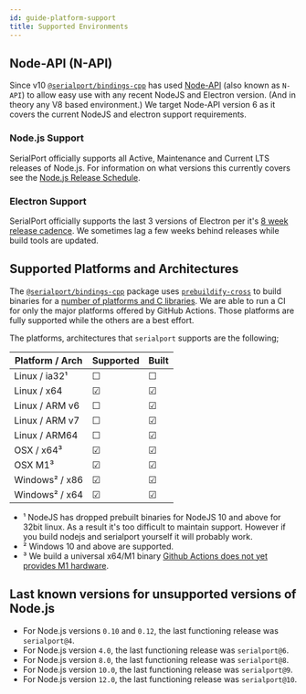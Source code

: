 ```yaml
---
id: guide-platform-support
title: Supported Environments
---
```


## Node-API (N-API)

Since v10 [`@serialport/bindings-cpp`](api-bindings-cpp.md) has used [Node-API](https://nodejs.org/api/n-api.html) (also known as `N-API`) to allow easy use with any recent NodeJS and Electron version. (And in theory any V8 based environment.) We target Node-API version 6 as it covers the current NodeJS and electron support requirements.

### Node.js Support

SerialPort officially supports all Active, Maintenance and Current LTS releases of Node.js. For information on what versions this currently covers see the [Node.js Release Schedule](https://github.com/nodejs/Release#release-schedule).

### Electron Support

SerialPort officially supports the last 3 versions of Electron per it's [8 week release cadence](https://www.electronjs.org/blog/8-week-cadence). We sometimes lag a few weeks behind releases while build tools are updated.

## Supported Platforms and Architectures

The [`@serialport/bindings-cpp`](api-bindings-cpp.md) package uses [`prebuildify-cross`](https://www.npmjs.com/package/prebuildify-cross) to build binaries for a [number of platforms and C libraries](https://github.com/prebuild/docker-images#images). We are able to run a CI for only the major platforms offered by GitHub Actions. Those platforms are fully supported while the others are a best effort.

The platforms, architectures that `serialport` supports are the following;

| Platform / Arch | Supported | Built |
|       ---       | --- | --- |
| Linux / ia32¹   |  ☐  |  ☐  |
| Linux / x64     |  ☑  |  ☑  |
| Linux / ARM v6  |  ☐  |  ☑  |
| Linux / ARM v7  |  ☐  |  ☑  |
| Linux / ARM64   |  ☐  |  ☑  |
| OSX / x64³      |  ☑  |  ☑  |
| OSX M1³         |  ☑  |  ☑  |
| Windows² / x86  |  ☑  |  ☑  |
| Windows² / x64  |  ☑  |  ☑  |

- ¹ NodeJS has dropped prebuilt binaries for NodeJS 10 and above for 32bit linux. As a result it's too difficult to maintain support. However if you build nodejs and serialport yourself it will probably work.
- ² Windows 10 and above are supported.
- ³ We build a universal x64/M1 binary [Github Actions does not yet provides M1 hardware](https://github.com/actions/virtual-environments/issues/2187).

## Last known versions for unsupported versions of Node.js

- For Node.js versions `0.10` and `0.12`, the last functioning release was `serialport@4`.
- For Node.js version `4.0`, the last functioning release was `serialport@6`.
- For Node.js version `8.0`, the last functioning release was `serialport@8`.
- For Node.js version `10.0`, the last functioning release was `serialport@9`.
- For Node.js version `12.0`, the last functioning release was `serialport@10`.
